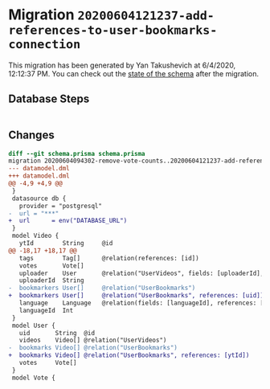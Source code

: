 # Migration `20200604121237-add-references-to-user-bookmarks-connection`

This migration has been generated by Yan Takushevich at 6/4/2020, 12:12:37 PM.
You can check out the [state of the schema](./schema.prisma) after the migration.

## Database Steps

```sql

```

## Changes

```diff
diff --git schema.prisma schema.prisma
migration 20200604094302-remove-vote-counts..20200604121237-add-references-to-user-bookmarks-connection
--- datamodel.dml
+++ datamodel.dml
@@ -4,9 +4,9 @@
 }
 datasource db {
   provider = "postgresql"
-  url = "***"
+  url      = env("DATABASE_URL")
 }
 model Video {
   ytId        String     @id
@@ -18,17 +18,17 @@
   tags        Tag[]      @relation(references: [id])
   votes       Vote[]
   uploader    User       @relation("UserVideos", fields: [uploaderId], references: [uid])
   uploaderId  String
-  bookmarkers User[]     @relation("UserBookmarks")
+  bookmarkers User[]     @relation("UserBookmarks", references: [uid])
   language    Language   @relation(fields: [languageId], references: [id])
   languageId  Int
 }
 model User {
   uid       String  @id
   videos    Video[] @relation("UserVideos")
-  bookmarks Video[] @relation("UserBookmarks")
+  bookmarks Video[] @relation("UserBookmarks", references: [ytId])
   votes     Vote[]
 }
 model Vote {
```


